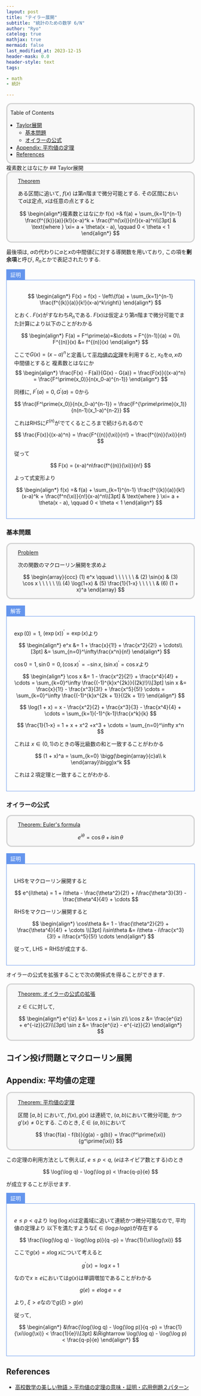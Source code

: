 ```yaml
---
layout: post
title: "テイラー展開"
subtitle: "統計のための数学 6/N"
author: "Ryo"
catelog: true
mathjax: true
mermaid: false
last_modified_at: 2023-12-15
header-mask: 0.0
header-style: text
tags:

- math
- 統計

---
```


<div style='border-radius: 1em; border-style:solid; border-color:#D3D3D3; background-color:#F8F8F8'>

<p class="h4">&nbsp;&nbsp;Table of Contents</p>

<!-- START doctoc generated TOC please keep comment here to allow auto update -->
<!-- DON'T EDIT THIS SECTION, INSTEAD RE-RUN doctoc TO UPDATE -->

- [Taylor展開](#taylor%E5%B1%95%E9%96%8B)
  - [基本問題](#%E5%9F%BA%E6%9C%AC%E5%95%8F%E9%A1%8C)
  - [オイラーの公式](#%E3%82%AA%E3%82%A4%E3%83%A9%E3%83%BC%E3%81%AE%E5%85%AC%E5%BC%8F)
- [Appendix: 平均値の定理](#appendix-%E5%B9%B3%E5%9D%87%E5%80%A4%E3%81%AE%E5%AE%9A%E7%90%86)
- [References](#references)

<!-- END doctoc generated TOC please keep comment here to allow auto update -->


</div>
複素数とはなにか 
## Taylor展開

<div style='padding-left: 2em; padding-right: 2em; border-radius: 1em; border-style:solid; border-color:#D3D3D3; background-color:#F8F8F8'>
<p class="h4"><ins>Theorem</ins></p>

ある区間に追いて, $f(x)$ は第$n$階まで微分可能とする. その区間において$a$は定点, $x$は任意の点とすると

$$
\begin{align*}複素数とはなにか 
f(x) =& f(a) + \sum_{k=1}^{n-1} \frac{f^{(k)}(a)}{k!}(x-a)^k + \frac{f^n(\xi)}{n!}(x-a)^n\\[3pt]
      & \text{where } \xi= a + \theta(x - a), \qquad 0 < \theta < 1
\end{align*}
$$

</div>

最後項は, $a$の代わりに$a$と$x$の中間値$\xi$に対する導関数を用いており, この項を**剰余項**と呼び, $R_n$とかで表記されたりする.

<div style="display: inline-block; background: #6495ED;; border: 1px solid #6495ED; padding: 3px 10px;color:#FFFFFF"><span >証明</span>
</div>

<div style="border: 1px solid #6495ED; font-size: 100%; padding: 20px;">

$$
\begin{align*}
F(x) = f(x) - \left\{f(a) + \sum_{k=1}^{n-1} \frac{f^{(k)}(a)}{k!}(x-a)^k\right\}
\end{align*}
$$

とおく. $F(x)$がすなわち$R_n$である. $F(x)$は仮定より第$n$階まで微分可能でまた計算により以下のことがわかる

$$
\begin{align*}
F(a) = F^\prime(a)=&\cdots = F^{(n-1)}(a) = 0\\
F^{(n)}(x) &= f^{(n)}(x)
\end{align*}
$$

ここで$G(x) = (x-a)^n$と定義して[平均値の定理]((#appendix-%E5%B9%B3%E5%9D%87%E5%80%A4%E3%81%AE%E5%AE%9A%E7%90%86))を利用すると, $x_0$を$a, x$の中間値とすると
複素数とはなにか 
$$
\begin{align*}
\frac{F(x) - F(a)}{G(x) - G(a)} = \frac{F(x)}{(x-a)^n} = \frac{F^\prime(x_0)}{n(x_0-a)^{n-1}}
\end{align*}
$$

同様に, $F^\prime(a) = 0, G^\prime(a) = 0$から

$$
\frac{F^\prime(x_0)}{n(x_0-a)^{n-1}} = \frac{F^{\prime\prime}(x_1)}{n(n-1)(x_1-a)^{n-2}}
$$

これはRHSに$F^{(n)}$がでてくるところまで続けられるので

$$
\frac{F(x)}{(x-a)^n} = \frac{F^{(n)}(\xi)}{n!} = \frac{f^{(n)}(\xi)}{n!}
$$

従って

$$
F(x) = (x-a)^n\frac{f^{(n)}(\xi)}{n!}
$$

よって式変形より

$$
\begin{align*}
f(x) =& f(a) + \sum_{k=1}^{n-1} \frac{f^{(k)}(a)}{k!}(x-a)^k + \frac{f^n(\xi)}{n!}(x-a)^n\\[3pt]
      & \text{where } \xi= a + \theta(x - a), \qquad 0 < \theta < 1
\end{align*}
$$

</div>


### 基本問題

<div style='padding-left: 2em; padding-right: 2em; border-radius: 1em; border-style:solid; border-color:#D3D3D3; background-color:#F8F8F8'>
<p class="h4"><ins>Problem</ins></p>

次の関数のマクローリン展開を求めよ

$$
\begin{array}{ccc}
(1) e^x \qquad \ \ \ \ \ \ & (2) \sin(x) & (3) \cos x \ \ \ \ \ \\\
(4) \log(1+x) & (5) \frac{1}{1-x} \ \ \ \ \  & (6) (1 + x)^a
\end{array}
$$

</div>

<br>

<div style="display: inline-block; background: #6495ED;; border: 1px solid #6495ED; padding: 3px 10px;color:#FFFFFF"><span >解答</span>
</div>

<div style="border: 1px solid #6495ED; font-size: 100%; padding: 20px;">

$\exp(0) = 1$, $(\exp(x))^\prime = \exp(x)$より

$$
\begin{align*}
e^x &= 1 + \frac{x}{1!} + \frac{x^2}{2!} + \cdots\\[3pt]
    &= \sum_{n=0}^\infty\frac{x^n}{n!}
\end{align*}
$$

$\cos 0 = 1, \sin 0 = 0, (\cos x)^\prime = -\sin x, (\sin x)^\prime = \cos x$より

$$
\begin{align*}
\cos x &= 1 - \frac{x^2}{2!} + \frac{x^4}{4!} + \cdots = \sum_{k=0}^\infty \frac{(-1)^{k}x^{2k}}{(2k)!}\\[3pt]
\sin x &= \frac{x}{1!} - \frac{x^3}{3!} + \frac{x^5}{5!} \cdots = \sum_{k=0}^\infty \frac{(-1)^{k}x^{2k + 1}}{(2k + 1)!}
\end{align*}
$$

$$
\log(1 + x) = x - \frac{x^2}{2} + \frac{x^3}{3} - \frac{x^4}{4} + \cdots = \sum_{k=1}(-1)^{k-1}\frac{x^k}{k}
$$

$$
\frac{1}{1-x} = 1 + x + x^2 +x^3 + \cdots = \sum_{n=0}^\infty x^n
$$

これは $x\in (0, 1)$のときの等比級数の和と一致することがわかる

$$
(1 + x)^a = \sum_{k=0} \bigg(\begin{array}{c}a\\ k \end{array}\bigg)x^k
$$

これは２項定理と一致することがわかる.

</div>

### オイラーの公式

<div style='padding-left: 2em; padding-right: 2em; border-radius: 1em; border-style:solid; border-color:#D3D3D3; background-color:#F8F8F8'>
<p class="h4"><ins>Theorem: Euler's formula</ins></p>

$$
e^{i\theta} = \cos\theta + i\sin\theta
$$

</div>

<br>

<div style="display: inline-block; background: #6495ED;; border: 1px solid #6495ED; padding: 3px 10px;color:#FFFFFF"><span >証明</span>
</div>

<div style="border: 1px solid #6495ED; font-size: 100%; padding: 20px;">

LHSをマクローリン展開すると

$$
e^{i\theta} = 1 + i\theta - \frac{\theta^2}{2!} + i\frac{\theta^3}{3!} - \frac{\theta^4}{4!} + \cdots
$$

RHSをマクローリン展開すると

$$
\begin{align*}
\cos\theta &= 1 - \frac{\theta^2}{2!} + \frac{\theta^4}{4!} + \cdots \\[3pt]
i\sin\theta &= i\theta - i\frac{x^3}{3!} + i\frac{x^5}{5!} \cdots
\end{align*}
$$

従って, LHS = RHSが成立する.

</div>

オイラーの公式を拡張することで次の関係式を得ることができます.

<div style='padding-left: 2em; padding-right: 2em; border-radius: 1em; border-style:solid; border-color:#D3D3D3; background-color:#F8F8F8'>
<p class="h4"><ins>Theorem: オイラーの公式の拡張</ins></p>

$z\in\mathbb C$に対して,

$$
\begin{align*}
e^{iz} &= \cos z + i \sin z\\
\cos z &= \frac{e^{iz} + e^{-iz}}{2}\\[3pt]
\sin z &= \frac{e^{iz} - e^{-iz}}{2}
\end{align*}
$$

</div>


## コイン投げ問題とマクローリン展開






## Appendix: 平均値の定理

<div style='padding-left: 2em; padding-right: 2em; border-radius: 1em; border-style:solid; border-color:#D3D3D3; background-color:#F8F8F8'>
<p class="h4"><ins>Theorem: 平均値の定理</ins></p>

区間 $[a,b]$ において, $f(x), g(x)$ は連続で, $(a,b)$において微分可能, かつ$g'(x)\neq 0$とする.
このとき, $\xi \in (a,b)$において

$$
\frac{f(a) - f(b)}{g(a) - g(b)} = \frac{f^\prime(\xi)}{g^\prime(\xi)}
$$

</div>

この定理の利用方法として例えば, $e\leq p < q,$ ($e$はネイピア数とする)のとき

$$
\log(\log q) - \log(\log p) < \frac{q-p}{e}
$$

が成立することが示せます.

<div style="display: inline-block; background: #6495ED;; border: 1px solid #6495ED; padding: 3px 10px;color:#FFFFFF"><span >証明</span>
</div>

<div style="border: 1px solid #6495ED; font-size: 100%; padding: 20px;">

$e\leq p < q$より $\log(\log x)$は定義域に追いて連続かつ微分可能なので, 平均値の定理より
以下を満たすような$\xi \in (\log p\, log p)$が存在する

$$
\frac{\log(\log q) - \log(\log p)}{q -p} = \frac{1}{\xi\log(\xi)}
$$

ここで$g(x) = x\log x$について考えると

$$
g^\prime(x) = \log x + 1
$$

なので$x \geq e$においては$g(x)$は単調増加であることがわかる

$$
g(e) = e\log e = e
$$

より, $\xi > e$なので$g(\xi) > g(e)$

従って, 

$$
\begin{align*}
&\frac{\log(\log q) - \log(\log p)}{q -p} = \frac{1}{\xi\log(\xi)} < \frac{1}{e}\\[3pt]
&\Rightarrow \log(\log q) - \log(\log p) < \frac{q-p}{e}
\end{align*}
$$

</div>

References
--------
- [高校数学の美しい物語 > 平均値の定理の意味・証明・応用例題２パターン](https://manabitimes.jp/math/980)
